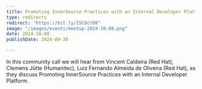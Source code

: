 ```yaml
---
title: Promoting InnerSource Practices with an Internal Developer Platform
type: redirects
redirect: "https://bit.ly/ISCOct08"
image: "/images/events/meetup-2024-10-08.png"
date: 2024-10-08
publishDate: 2024-09-30

---
```


In this community call we will hear from Vincent Caldeira (Red Hat), Clemens Jütte (Humanitec), Luiz Fernando Almeida de Oliveira (Red Hat), as they discuss Promoting InnerSource Practices with an Internal Developer Platform.
